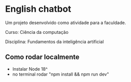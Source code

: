 # English chatbot

Um projeto desenvolvido como atividade para a faculdade.

Curso: Ciência da computação

Disciplina: Fundamentos da inteligência artificial

## Como rodar localmente

- Instalar Node 18^
- no terminal rodar "npm install && npm run dev"
